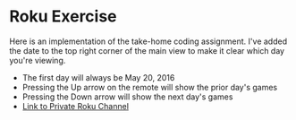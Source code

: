 Roku Exercise
=============

Here is an implementation of the take-home coding assignment. I've added the date to the top right corner of the main view to make it clear which day you're viewing. 

- The first day will always be May 20, 2016
- Pressing the Up arrow on the remote will show the prior day's games
- Pressing the Down arrow will show the next day's games 
- [Link to Private Roku Channel](https://my.roku.com/add/RZT6JZ)
